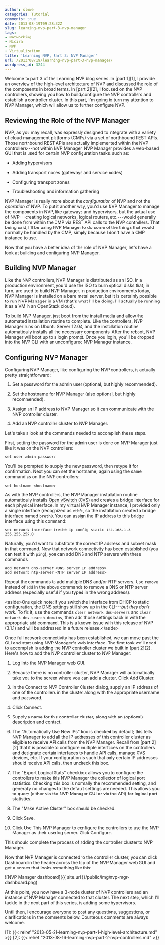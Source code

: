 ```yaml
---
author: slowe
categories: Tutorial
comments: true
date: 2013-08-19T09:28:32Z
slug: learning-nvp-part-3-nvp-manager
tags:
- Networking
- Nicira
- NVP
- Virtualization
title: 'Learning NVP, Part 3: NVP Manager'
url: /2013/08/19/learning-nvp-part-3-nvp-manager/
wordpress_id: 3244
---
```


Welcome to part 3 of the Learning NVP blog series. In [part 1][1], I provide an overview of the high-level architecture of NVP and discussed the role of the components in broad terms. In [part 2][2], I focused on the NVP controllers, showing you how to build/configure the NVP controllers and establish a controller cluster. In this part, I'm going to turn my attention to NVP Manager, which will allow us to further configure NVP.

## Reviewing the Role of the NVP Manager

NVP, as you may recall, was expressly designed to integrate with a variety of cloud management platforms (CMPs) via a set of northbound REST APIs. Those northbound REST APIs are actually implemented within the NVP controllers---not within NVP Manager. NVP Manager provides a web-based GUI that is used for certain NVP configuration tasks, such as:

* Adding hypervisors

* Adding transport nodes (gateways and service nodes)

* Configuring transport zones

* Troubleshooting and information gathering

NVP Manager is really more about the _configuration_ of NVP and not the _operation_ of NVP. To put it another way, you'd use NVP Manager to manage the components in NVP, like gateways and hypervisors, but the actual use of NVP---creating logical networks, logical routers, etc.---would generally be done from within the CMP via REST API calls to the NVP controllers. That being said, I'll be using NVP Manager to do some of the things that would normally be handled by the CMP, simply because I don't have a CMP instance to use.

Now that you have a better idea of the role of NVP Manager, let's have a look at building and configuring NVP Manager.

## Building NVP Manager

Like the NVP controllers, NVP Manager is distributed as an ISO. In a production environment, you'd use the ISO to burn optical disks that, in turn, are used to build NVP Manager. In production environments today, NVP Manager is installed on a bare metal server, but it is certainly possible to run NVP Manager in a VM (that's what I'll be doing; I'll actually be running it as a VM in an OpenStack cloud).

To build NVP Manager, just boot from the install media and allow the automated installation routine to complete. Like the controllers, NVP Manager runs on Ubuntu Server 12.04, and the installation routine automatically installs all the necessary components. After the reboot, NVP Manager will boot up to a login prompt. Once you login, you'll be dropped into the NVP CLI with an unconfigured NVP Manager instance.

## Configuring NVP Manager

Configuring NVP Manager, like configuring the NVP controllers, is actually pretty straightforward:

1. Set a password for the admin user (optional, but highly recommended).

2. Set the hostname for NVP Manager (also optional, but highly recommended).

3. Assign an IP address to NVP Manager so it can communicate with the NVP controller cluster.

4. Add an NVP controller cluster to NVP Manager.

Let's take a look at the commands needed to accomplish these steps.

First, setting the password for the admin user is done on NVP Manager just like it was on the NVP controllers:

    set user admin password

You'll be prompted to supply the new password, then retype it for confirmation. Next you can set the hostname, again using the same command as on the NVP controllers:

    set hostname <hostname>

As with the NVP controllers, the NVP Manager installation routine automatically installs [Open vSwitch (OVS)](http://openvswitch.org/) and creates a bridge interface for each physical interface. In my virtual NVP Manager instance, I provided only a single interface (recognized as `eth0`), so the installation created a bridge interface named `breth0`. You can assign the IP address to this bridge interface using this command:

    set network interface breth0 ip config static 192.168.1.3 255.255.255.0

Naturally, you'd want to substitute the correct IP address and subnet mask in that command. Now that network connectivity has been established (you can test it with `ping`), you can add DNS and NTP servers with these commands:

    add network dns-server <DNS server IP address>  
    add network ntp-server <NTP server IP address>

Repeat the commands to add multiple DNS and/or NTP servers. Use `remove` instead of `add` in the above commands to remove a DNS or NTP server address (especially useful if you typed in the wrong address).

&lt;aside&gt;One quick note: if you switch the interface from DHCP to static configuration, the DNS settings still show up in the CLI---_but they don't work._ To fix it, use the commands `clear network dns-servers` and `clear network dns-search-domains`, then add those settings back in with the appropriate `add` command. This is a known issue with this release of NVP (3.1.1) and will be addressed in a future release.&lt;/aside&gt;

Once full network connectivity has been established, we can move past the CLI and start using NVP Manager's web interface. The first task we'll need to accomplish is adding the NVP controller cluster we built in [part 2][2]. Here's how to add the NVP controller cluster to NVP Manager:

1. Log into the NVP Manager web GUI.

2. Because there is no controller cluster, NVP Manager will automatically take you to the screen where you can add a cluster. Click Add Cluster.

3. In the Connect to NVP Controller Cluster dialog, supply an IP address of one of the controllers in the cluster along with the appropriate username and password.

4. Click Connect.

5. Supply a name for this controller cluster, along with an (optional) description and contact.

6. The "Automatically Use New IPs" box is checked by default; this tells NVP Manager to add all the IP addresses of this controller cluster as eligible to receive API calls from the NVP Manager. Recall from [part 2][2] that it is possible to configure multiple interfaces on the controllers and designate certain interfaces to handle API calls, manage OVS devices, etc. If your configuration is such that only certain IP addresses should receive API calls, then uncheck this box.

7. The "Export Logical Stats" checkbox allows you to configure the controllers to make this NVP Manager the collector of logical port statistics. Checking this box is normally the recommended setting, and generally no changes to the default settings are needed. This allows you to query (either via the NVP Manager GUI or via the API) for logical port statistics.

8. The "Make Active Cluster" box should be checked.

9. Click Save.

10. Click Use This NVP Manager to configure the controllers to use the NVP Manager as their userlog server. Click Configure.

This should complete the process of adding the controller cluster to NVP Manager.

Now that NVP Manager is connected to the controller cluster, you can click Dashboard in the header across the top of the NVP Manager web GUI and get a screen that looks something like this:

![NVP Manager dashboard]({{ site.url }}/public/img/nvp-mgr-dashboard.png)

At this point, you now have a 3-node cluster of NVP controllers and an instance of NVP Manager connected to that cluster. The next step, which I'll tackle in the next part of this series, is adding some hypervisors.

Until then, I encourage everyone to post any questions, suggestions, or clarifications in the comments below. Courteous comments are always welcome.

[1]: {{< relref "2013-05-21-learning-nvp-part-1-high-level-architecture.md" >}}
[2]: {{< relref "2013-08-16-learning-nvp-part-2-nvp-controllers.md" >}}
